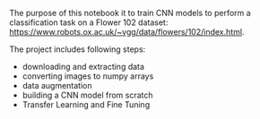The purpose of this notebook it to train CNN models to perform a classification task on a Flower 102 dataset: https://www.robots.ox.ac.uk/~vgg/data/flowers/102/index.html. 

The project includes following steps:

*   downloading and extracting data
*   converting images to numpy arrays
*   data augmentation
*   building a CNN model from scratch
*   Transfer Learning and Fine Tuning